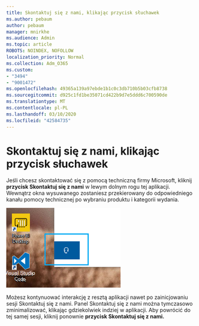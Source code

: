 ```yaml
---
title: Skontaktuj się z nami, klikając przycisk słuchawek
ms.author: pebaum
author: pebaum
manager: mnirkhe
ms.audience: Admin
ms.topic: article
ROBOTS: NOINDEX, NOFOLLOW
localization_priority: Normal
ms.collection: Adm_O365
ms.custom:
- "3494"
- "9001472"
ms.openlocfilehash: 49365a139a97ebde1b1c0c3db710b5b03cfb8738
ms.sourcegitcommit: d925c1fd1be35071cd422b9d7e5ddd6c700590de
ms.translationtype: MT
ms.contentlocale: pl-PL
ms.lasthandoff: 03/10/2020
ms.locfileid: "42584735"
---
```

# <a name="contact-us-by-clicking-the-headphone-button"></a>Skontaktuj się z nami, klikając przycisk słuchawek

Jeśli chcesz skontaktować się z pomocą techniczną firmy Microsoft, kliknij **przycisk Skontaktuj się z nami** w lewym dolnym rogu tej aplikacji. Wewnątrz okna wysuwanego zostaniesz przekierowany do odpowiedniego kanału pomocy technicznej po wybraniu produktu i kategorii wydania.

![Skontaktuj się z nami, klikając ikonę słuchawek.](media/contact-us-headphone-icon.png)

Możesz kontynuować interakcję z resztą aplikacji nawet po zainicjowaniu sesji Skontaktuj się z nami. Panel Skontaktuj się z nami można tymczasowo zminimalizować, klikając gdziekolwiek indziej w aplikacji. Aby powrócić do tej samej sesji, kliknij ponownie **przycisk Skontaktuj się z nami.**
